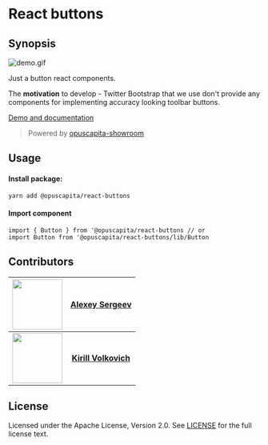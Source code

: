 # React buttons

## Synopsis

![demo.gif](https://github.com/OpusCapita/react-buttons/blob/master/demo.gif)

Just a button react components. 

The **motivation** to develop - Twitter Bootstrap that we use don't provide any components for implementing accuracy looking toolbar buttons.

[Demo and documentation](https://opuscapitabes.github.io/js-react-ui-buttons)

> Powered by [opuscapita-showroom](https://github.com/OpusCapitaBES/js-react-showroom-client)

## Usage

#### Install package:

`yarn add @opuscapita/react-buttons`

#### Import component

```
import { Button } from '@opuscapita/react-buttons // or
import Button from '@opuscapita/react-buttons/lib/Button
```

## Contributors

| <img src="https://avatars.githubusercontent.com/u/24603787?v=3" width="100px;"/> | [**Alexey Sergeev**](https://github.com/asergeev-sc)     |
| :---: | :---: |
| <img src="https://avatars.githubusercontent.com/u/24652543?v=3" width="100px;"/> | [**Kirill Volkovich**](https://github.com/kvolkovich-sc) |

## License

Licensed under the Apache License, Version 2.0. See [LICENSE](./LICENSE) for the full license text.
